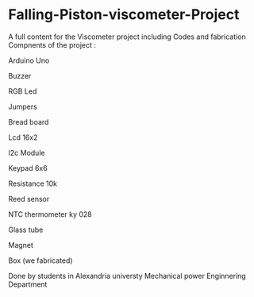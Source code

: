 # Falling-Piston-viscometer-Project
A full content for the Viscometer project including Codes and fabrication
Compnents of the project :

Arduino Uno 

Buzzer 

RGB Led

Jumpers

Bread board 

Lcd 16x2

I2c Module

Keypad 6x6 

Resistance 10k 

Reed sensor 

NTC thermometer ky 028

Glass tube 

Magnet

Box (we fabricated)


Done by students in Alexandria universty Mechanical power Enginnering Department

